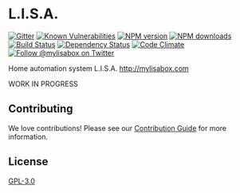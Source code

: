 # L.I.S.A.

[![Gitter][gitter-image]][gitter-url]
[![Known Vulnerabilities][snyk-image]][snyk-url]
[![NPM version][npm-image]][npm-url]
[![NPM downloads][npm-download]][npm-url]
[![Build Status][ci-image]][ci-url]
[![Dependency Status][daviddm-image]][daviddm-url]
[![Code Climate][codeclimate-image]][codeclimate-url]
[![Follow @mylisabox on Twitter][twitter-image]][twitter-url]

Home automation system L.I.S.A. http://mylisabox.com

WORK IN PROGRESS

## Contributing
We love contributions! Please see our [Contribution Guide](https://github.com/mylisabox/lisa-box/blob/master/.github/CONTRIBUTING.md)
for more information.

## License
[GPL-3.0](https://github.com/mylisabox/lisa-box/blob/master/LICENSE)


[snyk-image]: https://snyk.io/test/github/mylisabox/lisa-box/badge.svg
[snyk-url]: https://snyk.io/test/github/mylisabox/lisa-box/
[npm-image]: https://img.shields.io/npm/v/lisa-box.svg?style=flat-square
[npm-url]: https://npmjs.org/package/lisa-box
[ci-image]: https://img.shields.io/travis/mylisabox/lisa-box.svg?style=flat-square&label=Linux%20/%20OSX
[ci-url]: https://travis-ci.org/mylisabox/lisa-box
[npm-download]: https://img.shields.io/npm/dt/lisa-box.svg
[codeclimate-image]: https://img.shields.io/codeclimate/github/mylisabox/lisa-box.svg?style=flat-square
[codeclimate-url]: https://codeclimate.com/github/mylisabox/lisa-box
[gitter-image]: http://img.shields.io/badge/+%20GITTER-JOIN%20CHAT%20%E2%86%92-1DCE73.svg?style=flat-square
[gitter-url]: https://gitter.im/mylisabox/Lobby
[daviddm-image]: http://img.shields.io/david/mylisabox/lisa-box.svg?style=flat-square
[daviddm-url]: https://david-dm.org/mylisabox/lisa-box
[twitter-image]: https://img.shields.io/twitter/follow/mylisabox.svg?style=social
[twitter-url]: https://twitter.com/mylisabox
